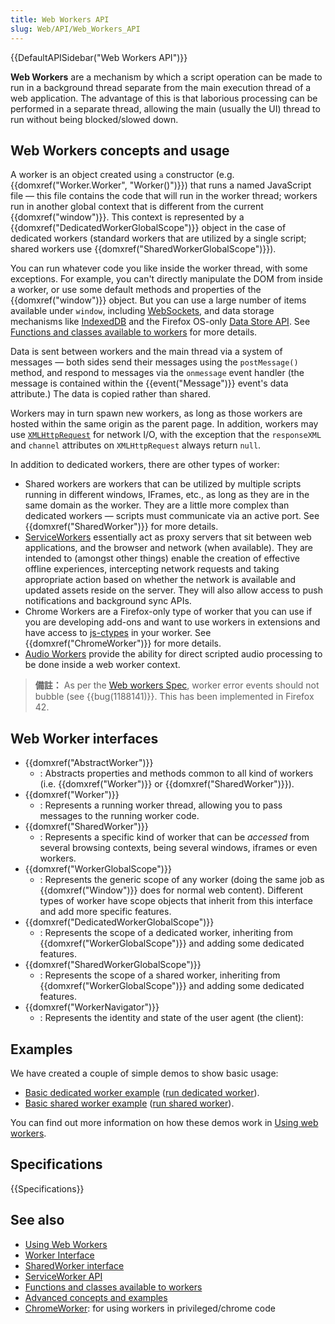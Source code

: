 ```yaml
---
title: Web Workers API
slug: Web/API/Web_Workers_API
---
```

{{DefaultAPISidebar("Web Workers API")}}

**Web Workers** are a mechanism by which a script operation can be made to run in a background thread separate from the main execution thread of a web application. The advantage of this is that laborious processing can be performed in a separate thread, allowing the main (usually the UI) thread to run without being blocked/slowed down.

## Web Workers concepts and usage

A worker is an object created using `a` constructor (e.g. {{domxref("Worker.Worker", "Worker()")}}) that runs a named JavaScript file — this file contains the code that will run in the worker thread; workers run in another global context that is different from the current {{domxref("window")}}. This context is represented by a {{domxref("DedicatedWorkerGlobalScope")}} object in the case of dedicated workers (standard workers that are utilized by a single script; shared workers use {{domxref("SharedWorkerGlobalScope")}}).

You can run whatever code you like inside the worker thread, with some exceptions. For example, you can't directly manipulate the DOM from inside a worker, or use some default methods and properties of the {{domxref("window")}} object. But you can use a large number of items available under `window`, including [WebSockets](/zh-TW/docs/WebSockets), and data storage mechanisms like [IndexedDB](/zh-TW/docs/Web/API/IndexedDB_API) and the Firefox OS-only [Data Store API](/zh-TW/docs/Web/API/Data_Store_API). See [Functions and classes available to workers](/zh-TW/docs/Web/API/Worker/Functions_and_classes_available_to_workers) for more details.

Data is sent between workers and the main thread via a system of messages — both sides send their messages using the `postMessage()` method, and respond to messages via the `onmessage` event handler (the message is contained within the {{event("Message")}} event's data attribute.) The data is copied rather than shared.

Workers may in turn spawn new workers, as long as those workers are hosted within the same origin as the parent page. In addition, workers may use [`XMLHttpRequest`](/zh-TW/docs/Web/API/XMLHttpRequest) for network I/O, with the exception that the `responseXML` and `channel` attributes on `XMLHttpRequest` always return `null`.

In addition to dedicated workers, there are other types of worker:

- Shared workers are workers that can be utilized by multiple scripts running in different windows, IFrames, etc., as long as they are in the same domain as the worker. They are a little more complex than dedicated workers — scripts must communicate via an active port. See {{domxref("SharedWorker")}} for more details.
- [ServiceWorkers](/zh-TW/docs/Web/API/ServiceWorker_API) essentially act as proxy servers that sit between web applications, and the browser and network (when available). They are intended to (amongst other things) enable the creation of effective offline experiences, intercepting network requests and taking appropriate action based on whether the network is available and updated assets reside on the server. They will also allow access to push notifications and background sync APIs.
- Chrome Workers are a Firefox-only type of worker that you can use if you are developing add-ons and want to use workers in extensions and have access to [js-ctypes](/zh-TW/js-ctypes) in your worker. See {{domxref("ChromeWorker")}} for more details.
- [Audio Workers](/zh-TW/docs/Web/API/Web_Audio_API#Audio_Workers) provide the ability for direct scripted audio processing to be done inside a web worker context.

> **備註：** As per the [Web workers Spec](https://html.spec.whatwg.org/multipage/workers.html#runtime-script-errors-2), worker error events should not bubble (see {{bug(1188141)}}. This has been implemented in Firefox 42.

## Web Worker interfaces

- {{domxref("AbstractWorker")}}
  - : Abstracts properties and methods common to all kind of workers (i.e. {{domxref("Worker")}} or {{domxref("SharedWorker")}}).
- {{domxref("Worker")}}
  - : Represents a running worker thread, allowing you to pass messages to the running worker code.
- {{domxref("SharedWorker")}}
  - : Represents a specific kind of worker that can be _accessed_ from several browsing contexts, being several windows, iframes or even workers.
- {{domxref("WorkerGlobalScope")}}
  - : Represents the generic scope of any worker (doing the same job as {{domxref("Window")}} does for normal web content). Different types of worker have scope objects that inherit from this interface and add more specific features.
- {{domxref("DedicatedWorkerGlobalScope")}}
  - : Represents the scope of a dedicated worker, inheriting from {{domxref("WorkerGlobalScope")}} and adding some dedicated features.
- {{domxref("SharedWorkerGlobalScope")}}
  - : Represents the scope of a shared worker, inheriting from {{domxref("WorkerGlobalScope")}} and adding some dedicated features.
- {{domxref("WorkerNavigator")}}
  - : Represents the identity and state of the user agent (the client):

## Examples

We have created a couple of simple demos to show basic usage:

- [Basic dedicated worker example](https://github.com/mdn/simple-web-worker) ([run dedicated worker](http://mdn.github.io/simple-web-worker/)).
- [Basic shared worker example](https://github.com/mdn/simple-shared-worker) ([run shared worker](http://mdn.github.io/simple-shared-worker/)).

You can find out more information on how these demos work in [Using web workers](/zh-TW/docs/Web/API/Web_Workers_API/Using_web_workers).

## Specifications

{{Specifications}}

## See also

- [Using Web Workers](/zh-TW/docs/Web/API/Web_Workers_API/basic_usage)
- [Worker Interface](/zh-TW/docs/Web/API/Worker)
- [SharedWorker interface](/zh-TW/docs/Web/API/SharedWorker)
- [ServiceWorker API](/zh-TW/docs/Web/API/ServiceWorker_API)
- [Functions and classes available to workers](/zh-TW/docs/Web/API/Worker/Functions_and_classes_available_to_workers)
- [Advanced concepts and examples](/zh-TW/docs/Web/API/Web_Workers_API/Advanced_concepts_and_examples)
- [ChromeWorker](/zh-TW/docs/Web/API/ChromeWorker): for using workers in privileged/chrome code
